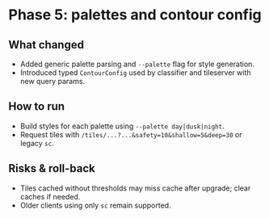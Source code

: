 # Phase 5: palettes and contour config

## What changed
- Added generic palette parsing and `--palette` flag for style generation.
- Introduced typed `ContourConfig` used by classifier and tileserver with new query params.

## How to run
- Build styles for each palette using `--palette day|dusk|night`.
- Request tiles with `/tiles/...?...&safety=10&shallow=5&deep=30` or legacy `sc`.

## Risks & roll-back
- Tiles cached without thresholds may miss cache after upgrade; clear caches if needed.
- Older clients using only `sc` remain supported.
